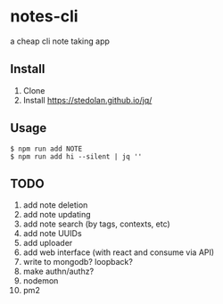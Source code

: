 # notes-cli

a cheap cli note taking app

## Install 

1. Clone
2. Install https://stedolan.github.io/jq/

## Usage

```
$ npm run add NOTE
$ npm run add hi --silent | jq ''
```

## TODO

1. add note deletion
2. add note updating
3. add note search (by tags, contexts, etc)
4. add note UUIDs
5. add uploader
6. add web interface (with react and consume via API)
7. write to mongodb? loopback?
8. make authn/authz?
9. nodemon
10. pm2
